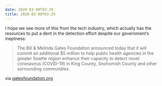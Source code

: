 ```yaml
---
date: 2020-03-09T03:29
title: 2020-03-09T03:29
---
```


I hope we see more of this from the tech industry, which actually has the resources to put a dent in the detection effort despite our government’s ineptness:

> The Bill & Melinda Gates Foundation announced today that it will commit an additional \$5 million to help public health agencies in the greater Seattle region enhance their capacity to detect novel coronavirus (COVID-19) in King County, Snohomish County and other surrounding communities.

via [gatesfoundation.org](https://www.gatesfoundation.org/Media-Center/Press-Releases/2020/03/Gates-Foundation-Commits-5-Million-to-Help-Public-Health-Agencies-in-Greater-Seattle-Region)
